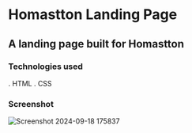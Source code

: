 # Homastton Landing Page
## A landing page built for Homastton
### Technologies used
. HTML
. CSS

### Screenshot
![Screenshot 2024-09-18 175837](https://github.com/user-attachments/assets/1a13b071-689a-4916-b99d-c8f702fcff94)
